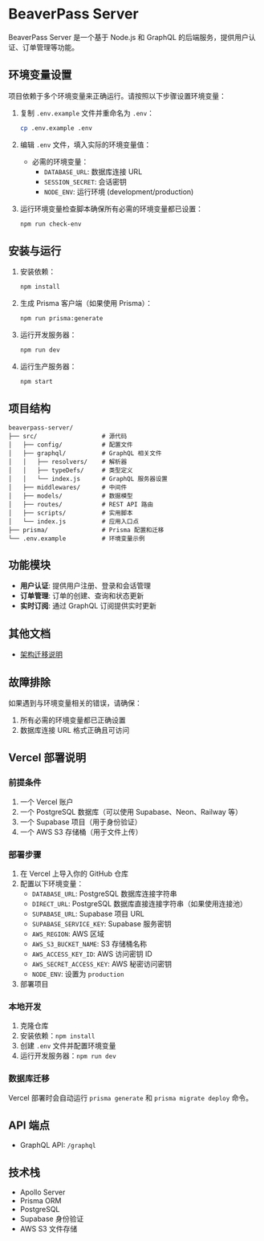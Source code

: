 # BeaverPass Server

BeaverPass Server 是一个基于 Node.js 和 GraphQL 的后端服务，提供用户认证、订单管理等功能。

## 环境变量设置

项目依赖于多个环境变量来正确运行。请按照以下步骤设置环境变量：

1. 复制 `.env.example` 文件并重命名为 `.env`：
   ```bash
   cp .env.example .env
   ```

2. 编辑 `.env` 文件，填入实际的环境变量值：
   - 必需的环境变量：
     - `DATABASE_URL`: 数据库连接 URL
     - `SESSION_SECRET`: 会话密钥
     - `NODE_ENV`: 运行环境 (development/production)

3. 运行环境变量检查脚本确保所有必需的环境变量都已设置：
   ```bash
   npm run check-env
   ```

## 安装与运行

1. 安装依赖：
   ```bash
   npm install
   ```

2. 生成 Prisma 客户端（如果使用 Prisma）：
   ```bash
   npm run prisma:generate
   ```

3. 运行开发服务器：
   ```bash
   npm run dev
   ```

4. 运行生产服务器：
   ```bash
   npm start
   ```

## 项目结构

```
beaverpass-server/
├── src/                  # 源代码
│   ├── config/           # 配置文件
│   ├── graphql/          # GraphQL 相关文件
│   │   ├── resolvers/    # 解析器
│   │   ├── typeDefs/     # 类型定义
│   │   └── index.js      # GraphQL 服务器设置
│   ├── middlewares/      # 中间件
│   ├── models/           # 数据模型
│   ├── routes/           # REST API 路由
│   ├── scripts/          # 实用脚本
│   └── index.js          # 应用入口点
├── prisma/               # Prisma 配置和迁移
└── .env.example          # 环境变量示例
```

## 功能模块

- **用户认证**: 提供用户注册、登录和会话管理
- **订单管理**: 订单的创建、查询和状态更新
- **实时订阅**: 通过 GraphQL 订阅提供实时更新

## 其他文档

- [ 架构迁移说明](./docs/架构迁移说明.md)

## 故障排除

如果遇到与环境变量相关的错误，请确保：

1. 所有必需的环境变量都已正确设置
2. 数据库连接 URL 格式正确且可访问

## Vercel 部署说明

### 前提条件

1. 一个 Vercel 账户
2. 一个 PostgreSQL 数据库（可以使用 Supabase、Neon、Railway 等）
3. 一个 Supabase 项目（用于身份验证）
4. 一个 AWS S3 存储桶（用于文件上传）

### 部署步骤

1. 在 Vercel 上导入你的 GitHub 仓库
2. 配置以下环境变量：
   - `DATABASE_URL`: PostgreSQL 数据库连接字符串
   - `DIRECT_URL`: PostgreSQL 数据库直接连接字符串（如果使用连接池）
   - `SUPABASE_URL`: Supabase 项目 URL
   - `SUPABASE_SERVICE_KEY`: Supabase 服务密钥
   - `AWS_REGION`: AWS 区域
   - `AWS_S3_BUCKET_NAME`: S3 存储桶名称
   - `AWS_ACCESS_KEY_ID`: AWS 访问密钥 ID
   - `AWS_SECRET_ACCESS_KEY`: AWS 秘密访问密钥
   - `NODE_ENV`: 设置为 `production`
3. 部署项目

### 本地开发

1. 克隆仓库
2. 安装依赖：`npm install`
3. 创建 `.env` 文件并配置环境变量
4. 运行开发服务器：`npm run dev`

### 数据库迁移

Vercel 部署时会自动运行 `prisma generate` 和 `prisma migrate deploy` 命令。

## API 端点

- GraphQL API: `/graphql`

## 技术栈

- Apollo Server
- Prisma ORM
- PostgreSQL
- Supabase 身份验证
- AWS S3 文件存储 